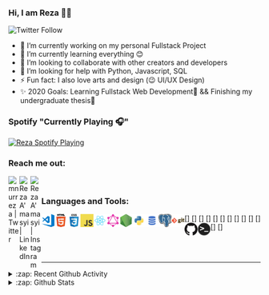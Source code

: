 ### Hi, I am Reza 👋🤩

![Twitter Follow](https://img.shields.io/twitter/follow/mnurreza?color=%231DA1F2&logo=Twitter&style=for-the-badge)

 - 🔭 I’m currently working on my personal Fullstack Project
 - 🌱 I’m currently learning everything 😊
 - 👯 I’m looking to collaborate with other creators and developers
 - 🤔 I’m looking for help with Python, Javascript, SQL
 - ⚡ Fun fact: I also love arts and design (😉 UI/UX Design)
 - ✨ 2020 Goals: Learning Fullstack Web Development🍔 && Finishing my undergraduate thesis🌲 


### Spotify "Currently Playing 🎧"
[<img src="https://now-playing-codestackr.vercel.app/api/spotify-playing" alt="Reza Spotify Playing" width="350" />](https://open.spotify.com/user/)

### Reach me out:

[<img align="left" alt="mnurreza | Twitter" width="22px" src="https://cdn.jsdelivr.net/npm/simple-icons@v3/icons/twitter.svg" />][twitter]
[<img align="left" alt="Reza A'masyi | LinkedIn" width="22px" src="https://cdn.jsdelivr.net/npm/simple-icons@v3/icons/linkedin.svg" />][linkedin]
[<img align="left" alt="Reza A'masyi | Instagram" width="22px" src="https://cdn.jsdelivr.net/npm/simple-icons@v3/icons/instagram.svg" />][instagram]

<br />

### Languages and Tools:

[<img align="left" alt="Visual Studio Code" width="26px" src="https://raw.githubusercontent.com/github/explore/80688e429a7d4ef2fca1e82350fe8e3517d3494d/topics/visual-studio-code/visual-studio-code.png" />]
[<img align="left" alt="HTML5" width="26px" src="https://raw.githubusercontent.com/github/explore/80688e429a7d4ef2fca1e82350fe8e3517d3494d/topics/html/html.png" />]
[<img align="left" alt="CSS3" width="26px" src="https://raw.githubusercontent.com/github/explore/80688e429a7d4ef2fca1e82350fe8e3517d3494d/topics/css/css.png" />]
[<img align="left" alt="JavaScript" width="26px" src="https://raw.githubusercontent.com/github/explore/80688e429a7d4ef2fca1e82350fe8e3517d3494d/topics/javascript/javascript.png" />]
[<img align="left" alt="React" width="26px" src="https://raw.githubusercontent.com/github/explore/80688e429a7d4ef2fca1e82350fe8e3517d3494d/topics/react/react.png" />]
[<img align="left" alt="GraphQL" width="26px" src="https://raw.githubusercontent.com/github/explore/80688e429a7d4ef2fca1e82350fe8e3517d3494d/topics/graphql/graphql.png" />]
[<img align="left" alt="Node.js" width="26px" src="https://raw.githubusercontent.com/github/explore/80688e429a7d4ef2fca1e82350fe8e3517d3494d/topics/nodejs/nodejs.png" />]
[<img align="left" alt="Python" width="26px" src="https://raw.githubusercontent.com/github/explore/80688e429a7d4ef2fca1e82350fe8e3517d3494d/topics/python/python.png" />]
[<img align="left" alt="SQL" width="26px" src="https://raw.githubusercontent.com/github/explore/80688e429a7d4ef2fca1e82350fe8e3517d3494d/topics/sql/sql.png" />]
[<img align="left" alt="PostgreSQL" width="26px" src="https://raw.githubusercontent.com/github/explore/80688e429a7d4ef2fca1e82350fe8e3517d3494d/topics/postgresql/postgresql.png" />]
[<img align="left" alt="Git" width="26px" src="https://raw.githubusercontent.com/github/explore/80688e429a7d4ef2fca1e82350fe8e3517d3494d/topics/git/git.png" />]
[<img align="left" alt="GitHub" width="26px" src="https://raw.githubusercontent.com/github/explore/78df643247d429f6cc873026c0622819ad797942/topics/github/github.png" />]
[<img align="left" alt="Terminal" width="26px" src="https://raw.githubusercontent.com/github/explore/80688e429a7d4ef2fca1e82350fe8e3517d3494d/topics/terminal/terminal.png" />]

<br />
<br />

---

<details>
  <summary>:zap: Recent Github Activity</summary>
  
<!--START_SECTION:activity-->
<!--END_SECTION:activity-->

---

</details>

<details>
  <summary>:zap: Github Stats</summary>

  <img align="left" alt="Reza A'masyi's Github Stats" src="https://github-readme-stats.rezaamashi.vercel.app/api?username=rezaamashi&show_icons=true&hide_border=true" />
  <img align="left" alt="Reza A'masyi's Top Language" src="https://github-readme-stats.rezaamashi.vercel.app/api/top-langs/?username=rezaamashi&layout=compact" />


</details>

[twitter]: https://twitter.com/mnurreza
[instagram]: https://instagram.com/a.masyi_reza
[linkedin]: https://linkedin.com/in/reza-a-9b590311b/
